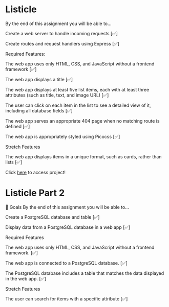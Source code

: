 # Listicle

By the end of this assignment you will be able to...

<p1>Create a web server to handle incoming requests [✅]<p1>

Create routes and request handlers using Express [✅]

Required Features:

The web app uses only HTML, CSS, and JavaScript without a frontend framework [✅]

The web app displays a title [✅]

The web app displays at least five list items, each with at least three attributes (such as title, text, and image URL) [✅]

The user can click on each item in the list to see a detailed view of it, including all database fields [✅]

The web app serves an appropriate 404 page when no matching route is defined [✅]

The web app is appropriately styled using Picocss [✅]


Stretch Features

The web app displays items in a unique format, such as cards, rather than lists [✅]


Click [here](https://hollowknightv1.up.railway.app) to access project!

# Listicle Part 2

🎯 Goals
<p2>By the end of this assignment you will be able to...<p2>

Create a PostgreSQL database and table [✅]

Display data from a PostgreSQL database in a web app [✅]

Required Features

The web app uses only HTML, CSS, and JavaScript without a frontend framework. [✅]

The web app is connected to a PostgreSQL database. [✅]

The PostgreSQL database includes a table that matches the data displayed in the web app. [✅]

Stretch Features

The user can search for items with a specific attribute [✅]


